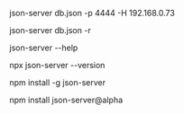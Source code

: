 
json-server db.json -p 4444 -H 192.168.0.73

json-server db.json -r

json-server --help

npx json-server --version

npm install -g json-server

npm install json-server@alpha
